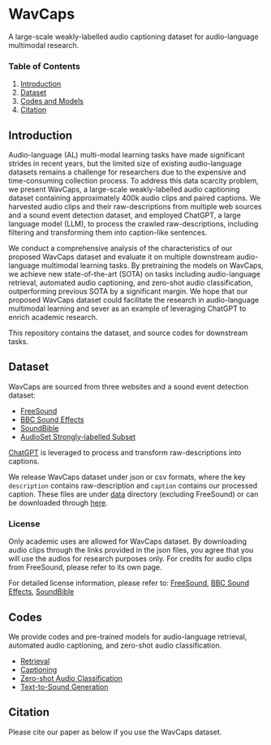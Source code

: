 # WavCaps
A large-scale weakly-labelled audio captioning dataset for audio-language multimodal research.

### Table of Contents
1. [Introduction](#introduction)
2. [Dataset](#dataset)
3. [Codes and Models](#codes)
5. [Citation](#citation)

## Introduction

Audio-language (AL) multi-modal learning tasks have made significant strides in recent years, but the limited size of existing audio-language datasets remains a challenge for researchers due to the expensive and time-consuming collection process. 
To address this data scarcity problem, we present WavCaps, a large-scale weakly-labelled audio captioning dataset containing approximately 400k audio clips and paired captions.
We harvested audio clips and their raw-descriptions from multiple web sources and a sound event detection dataset, and employed ChatGPT, a large language model (LLM), to process the crawled raw-descriptions, including filtering and transforming them into caption-like sentences.

We conduct a comprehensive analysis of the characteristics of our proposed WavCaps dataset and evaluate it on multiple downstream audio-language multimodal learning tasks. By pretraining the models on WavCaps, we achieve new state-of-the-art (SOTA) on  tasks including audio-language retrieval, automated audio captioning, and zero-shot audio classification, outperforming previous SOTA by a significant margin. We hope that our proposed WavCaps dataset could facilitate the research in audio-language multimodal learning and sever as an example of leveraging ChatGPT to enrich academic research.

This repository contains the dataset, and source codes for downstream tasks.

## Dataset

WavCaps are sourced from three websites and a sound event detection dataset:
* [FreeSound](https://freesound.org/)
* [BBC Sound Effects](https://sound-effects.bbcrewind.co.uk/)
* [SoundBible](https://soundbible.com/)
* [AudioSet Strongly-labelled Subset](https://research.google.com/audioset/download_strong.html)

[ChatGPT](https://openai.com/blog/chatgpt) is leveraged to process and transform raw-descriptions into captions.

We release WavCaps dataset under json or csv formats, where the key `description` contains raw-description and `caption` contains our processed caption.
These files are under [data](https://github.com/XinhaoMei/WavCaps/tree/master/data) directory (excluding FreeSound) or can be downloaded through [here](https://drive.google.com/drive/folders/1h9P4_qiNVZR-PIZrL5Ow0v62S8C4ygyo?usp=share_link).

### License
Only academic uses are allowed for WavCaps dataset. By downloading audio clips through the links provided in the json files, you agree that you will use the audios for research purposes only.
For credits for audio clips from FreeSound, please refer to its own page.

For detailed license information, please refer to:
[FreeSound](https://freesound.org/help/faq/#licenses), [BBC Sound Effects](https://sound-effects.bbcrewind.co.uk/licensing), [SoundBible](https://soundbible.com/about.php)


## Codes
We provide codes and pre-trained models for audio-language retrieval, automated audio captioning, and zero-shot audio classification.

* [Retrieval](https://github.com/XinhaoMei/WavCaps/tree/master/retrieval)
* [Captioning](https://github.com/XinhaoMei/WavCaps/tree/master/captioning)
* [Zero-shot Audio Classification](https://github.com/XinhaoMei/WavCaps/blob/master/retrieval/zero_shot_classification.py)
* [Text-to-Sound Generation](https://github.com/haoheliu/AudioLDM)

## Citation

Please cite our paper as below if you use the WavCaps dataset.





